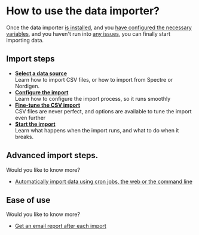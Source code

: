 # How to use the data importer?

Once the data importer [is installed](../installation/index.md), and you [have configured the necessary variables](../installation/configuration.md), and you haven't run into [any issues](../faq/index.md), you can finally start importing data.

## Import steps

- **[Select a data source](select-data-source.md)**  
  Learn how to import CSV files, or how to import from Spectre or Nordigen.
- **[Configure the import](configuration.md)**  
  Learn how to configure the import process, so it runs smoothly
- **[Fine-tune the CSV import](fine-tune-import.md)**  
  CSV files are never perfect, and options are available to tune the import even further
- **[Start the import](start.md)**  
  Learn what happens when the import runs, and what to do when it breaks.

## Advanced import steps.

Would you like to know more?

- [Automatically import data using cron jobs, the web or the command line](../advanced/automation.md)

## Ease of use

Would you like to know more?

- [Get an email report after each import](../advanced/notifications.md)
